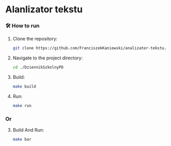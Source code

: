 # Alanlizator tekstu

### 🛠 How to run
1. Clone the repository:
    ```bash
    git clone https://github.com/FranciszekKaniewski/analizator-tekstu.git
    ```
2. Navigate to the project directory:
    ```bash
    cd ./DziennikSzkolnyPD
    ```
3. Build:
    ```bash
    make build
    ```
4. Run:
    ```bash
    make run
    ```
### Or

3. Build And Run:
    ```bash
    make bar
    ```